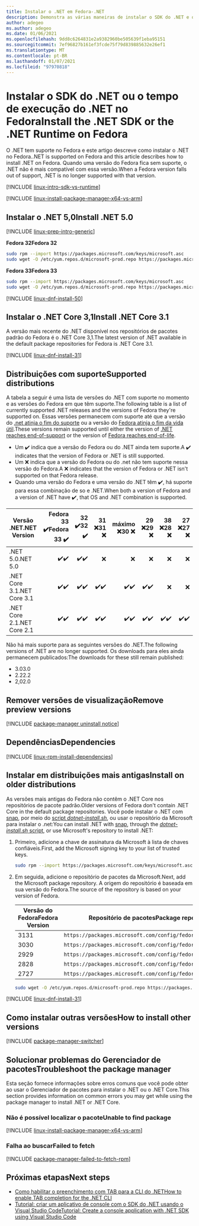 ```yaml
---
title: Instalar o .NET em Fedora-.NET
description: Demonstra as várias maneiras de instalar o SDK do .NET e o tempo de execução do .NET no Fedora.
author: adegeo
ms.author: adegeo
ms.date: 01/06/2021
ms.openlocfilehash: 9dd8c6264831e2a9382960be505639f1eba95151
ms.sourcegitcommit: 7ef96827b161ef3fcde75f79d839885632e26ef1
ms.translationtype: MT
ms.contentlocale: pt-BR
ms.lasthandoff: 01/07/2021
ms.locfileid: "97970818"
---
```

# <a name="install-the-net-sdk-or-the-net-runtime-on-fedora"></a><span data-ttu-id="a23ee-103">Instalar o SDK do .NET ou o tempo de execução do .NET no Fedora</span><span class="sxs-lookup"><span data-stu-id="a23ee-103">Install the .NET SDK or the .NET Runtime on Fedora</span></span>

<span data-ttu-id="a23ee-104">O .NET tem suporte no Fedora e este artigo descreve como instalar o .NET no Fedora.</span><span class="sxs-lookup"><span data-stu-id="a23ee-104">.NET is supported on Fedora and this article describes how to install .NET on Fedora.</span></span> <span data-ttu-id="a23ee-105">Quando uma versão do Fedora fica sem suporte, o .NET não é mais compatível com essa versão.</span><span class="sxs-lookup"><span data-stu-id="a23ee-105">When a Fedora version falls out of support, .NET is no longer supported with that version.</span></span>

[!INCLUDE [linux-intro-sdk-vs-runtime](includes/linux-intro-sdk-vs-runtime.md)]

[!INCLUDE [linux-install-package-manager-x64-vs-arm](includes/linux-install-package-manager-x64-vs-arm.md)]

## <a name="install-net-50"></a><span data-ttu-id="a23ee-106">Instalar o .NET 5,0</span><span class="sxs-lookup"><span data-stu-id="a23ee-106">Install .NET 5.0</span></span>

[!INCLUDE [linux-prep-intro-generic](includes/linux-prep-intro-generic.md)]

<span data-ttu-id="a23ee-107">**Fedora 32**</span><span class="sxs-lookup"><span data-stu-id="a23ee-107">**Fedora 32**</span></span>

```bash
sudo rpm --import https://packages.microsoft.com/keys/microsoft.asc
sudo wget -O /etc/yum.repos.d/microsoft-prod.repo https://packages.microsoft.com/config/fedora/32/prod.repo
```

<span data-ttu-id="a23ee-108">**Fedora 33**</span><span class="sxs-lookup"><span data-stu-id="a23ee-108">**Fedora 33**</span></span>

```bash
sudo rpm --import https://packages.microsoft.com/keys/microsoft.asc
sudo wget -O /etc/yum.repos.d/microsoft-prod.repo https://packages.microsoft.com/config/fedora/33/prod.repo
```

[!INCLUDE [linux-dnf-install-50](includes/linux-install-50-dnf.md)]

## <a name="install-net-core-31"></a><span data-ttu-id="a23ee-109">Instalar o .NET Core 3,1</span><span class="sxs-lookup"><span data-stu-id="a23ee-109">Install .NET Core 3.1</span></span>

<span data-ttu-id="a23ee-110">A versão mais recente do .NET disponível nos repositórios de pacotes padrão do Fedora é o .NET Core 3,1.</span><span class="sxs-lookup"><span data-stu-id="a23ee-110">The latest version of .NET available in the default package repositories for Fedora is .NET Core 3.1.</span></span>

[!INCLUDE [linux-dnf-install-31](includes/linux-install-31-dnf.md)]

## <a name="supported-distributions"></a><span data-ttu-id="a23ee-111">Distribuições com suporte</span><span class="sxs-lookup"><span data-stu-id="a23ee-111">Supported distributions</span></span>

<span data-ttu-id="a23ee-112">A tabela a seguir é uma lista de versões do .NET com suporte no momento e as versões do Fedora em que têm suporte.</span><span class="sxs-lookup"><span data-stu-id="a23ee-112">The following table is a list of currently supported .NET releases and the versions of Fedora they're supported on.</span></span> <span data-ttu-id="a23ee-113">Essas versões permanecem com suporte até que a versão do [.net atinja o fim do suporte](https://dotnet.microsoft.com/platform/support/policy/dotnet-core) ou a versão do [Fedora atinja o fim da vida útil](https://fedoraproject.org/wiki/End_of_life).</span><span class="sxs-lookup"><span data-stu-id="a23ee-113">These versions remain supported until either the version of [.NET reaches end-of-support](https://dotnet.microsoft.com/platform/support/policy/dotnet-core) or the version of [Fedora reaches end-of-life](https://fedoraproject.org/wiki/End_of_life).</span></span>

- <span data-ttu-id="a23ee-114">Um ✔️ indica que a versão do Fedora ou do .NET ainda tem suporte.</span><span class="sxs-lookup"><span data-stu-id="a23ee-114">A ✔️ indicates that the version of Fedora or .NET is still supported.</span></span>
- <span data-ttu-id="a23ee-115">Um ❌ indica que a versão do Fedora ou do .net não tem suporte nessa versão do Fedora.</span><span class="sxs-lookup"><span data-stu-id="a23ee-115">A ❌ indicates that the version of Fedora or .NET isn't supported on that Fedora release.</span></span>
- <span data-ttu-id="a23ee-116">Quando uma versão do Fedora e uma versão do .NET têm ✔️, há suporte para essa combinação de so e .NET.</span><span class="sxs-lookup"><span data-stu-id="a23ee-116">When both a version of Fedora and a version of .NET have ✔️, that OS and .NET combination is supported.</span></span>

| <span data-ttu-id="a23ee-117">Versão .NET</span><span class="sxs-lookup"><span data-stu-id="a23ee-117">.NET Version</span></span>  | <span data-ttu-id="a23ee-118">Fedora 33 ✔️</span><span class="sxs-lookup"><span data-stu-id="a23ee-118">Fedora 33 ✔️</span></span> | <span data-ttu-id="a23ee-119">32 ✔️</span><span class="sxs-lookup"><span data-stu-id="a23ee-119">32 ✔️</span></span> | <span data-ttu-id="a23ee-120">31 ❌</span><span class="sxs-lookup"><span data-stu-id="a23ee-120">31 ❌</span></span> | <span data-ttu-id="a23ee-121">máximo ❌</span><span class="sxs-lookup"><span data-stu-id="a23ee-121">30 ❌</span></span> | <span data-ttu-id="a23ee-122">29 ❌</span><span class="sxs-lookup"><span data-stu-id="a23ee-122">29 ❌</span></span> | <span data-ttu-id="a23ee-123">38 ❌</span><span class="sxs-lookup"><span data-stu-id="a23ee-123">28 ❌</span></span> | <span data-ttu-id="a23ee-124">27 ❌</span><span class="sxs-lookup"><span data-stu-id="a23ee-124">27 ❌</span></span> |
| ------------  | ---------: | --: | --: | --: | --: | --: | --: |
| <span data-ttu-id="a23ee-125">.NET 5.0</span><span class="sxs-lookup"><span data-stu-id="a23ee-125">.NET 5.0</span></span>      | <span data-ttu-id="a23ee-126">✔️</span><span class="sxs-lookup"><span data-stu-id="a23ee-126">✔️</span></span>        | <span data-ttu-id="a23ee-127">✔️</span><span class="sxs-lookup"><span data-stu-id="a23ee-127">✔️</span></span> | ❌|❌ |❌ |❌  |❌ |
| <span data-ttu-id="a23ee-128">.NET Core 3.1</span><span class="sxs-lookup"><span data-stu-id="a23ee-128">.NET Core 3.1</span></span> | <span data-ttu-id="a23ee-129">✔️</span><span class="sxs-lookup"><span data-stu-id="a23ee-129">✔️</span></span>        | <span data-ttu-id="a23ee-130">✔️</span><span class="sxs-lookup"><span data-stu-id="a23ee-130">✔️</span></span> | <span data-ttu-id="a23ee-131">✔️</span><span class="sxs-lookup"><span data-stu-id="a23ee-131">✔️</span></span>|<span data-ttu-id="a23ee-132">✔️</span><span class="sxs-lookup"><span data-stu-id="a23ee-132">✔️</span></span> |<span data-ttu-id="a23ee-133">✔️</span><span class="sxs-lookup"><span data-stu-id="a23ee-133">✔️</span></span> |❌  |❌ |
| <span data-ttu-id="a23ee-134">.NET Core 2.1</span><span class="sxs-lookup"><span data-stu-id="a23ee-134">.NET Core 2.1</span></span> | <span data-ttu-id="a23ee-135">✔️</span><span class="sxs-lookup"><span data-stu-id="a23ee-135">✔️</span></span>        | <span data-ttu-id="a23ee-136">✔️</span><span class="sxs-lookup"><span data-stu-id="a23ee-136">✔️</span></span> | <span data-ttu-id="a23ee-137">✔️</span><span class="sxs-lookup"><span data-stu-id="a23ee-137">✔️</span></span>|<span data-ttu-id="a23ee-138">✔️</span><span class="sxs-lookup"><span data-stu-id="a23ee-138">✔️</span></span> |<span data-ttu-id="a23ee-139">✔️</span><span class="sxs-lookup"><span data-stu-id="a23ee-139">✔️</span></span> |<span data-ttu-id="a23ee-140">✔️</span><span class="sxs-lookup"><span data-stu-id="a23ee-140">✔️</span></span>  |<span data-ttu-id="a23ee-141">✔️</span><span class="sxs-lookup"><span data-stu-id="a23ee-141">✔️</span></span> |

<span data-ttu-id="a23ee-142">Não há mais suporte para as seguintes versões do .NET.</span><span class="sxs-lookup"><span data-stu-id="a23ee-142">The following versions of .NET are no longer supported.</span></span> <span data-ttu-id="a23ee-143">Os downloads para eles ainda permanecem publicados:</span><span class="sxs-lookup"><span data-stu-id="a23ee-143">The downloads for these still remain published:</span></span>

- <span data-ttu-id="a23ee-144">3.0</span><span class="sxs-lookup"><span data-stu-id="a23ee-144">3.0</span></span>
- <span data-ttu-id="a23ee-145">2.2</span><span class="sxs-lookup"><span data-stu-id="a23ee-145">2.2</span></span>
- <span data-ttu-id="a23ee-146">2,0</span><span class="sxs-lookup"><span data-stu-id="a23ee-146">2.0</span></span>

## <a name="remove-preview-versions"></a><span data-ttu-id="a23ee-147">Remover versões de visualização</span><span class="sxs-lookup"><span data-stu-id="a23ee-147">Remove preview versions</span></span>

[!INCLUDE [package-manager uninstall notice](./includes/linux-uninstall-preview-info.md)]

## <a name="dependencies"></a><span data-ttu-id="a23ee-148">Dependências</span><span class="sxs-lookup"><span data-stu-id="a23ee-148">Dependencies</span></span>

[!INCLUDE [linux-rpm-install-dependencies](includes/linux-rpm-install-dependencies.md)]

## <a name="install-on-older-distributions"></a><span data-ttu-id="a23ee-149">Instalar em distribuições mais antigas</span><span class="sxs-lookup"><span data-stu-id="a23ee-149">Install on older distributions</span></span>

<span data-ttu-id="a23ee-150">As versões mais antigas do Fedora não contêm o .NET Core nos repositórios de pacote padrão.</span><span class="sxs-lookup"><span data-stu-id="a23ee-150">Older versions of Fedora don't contain .NET Core in the default package repositories.</span></span> <span data-ttu-id="a23ee-151">Você pode instalar o .NET com [snap](linux-snap.md), por meio do [script _dotnet-install.sh_](linux-scripted-manual.md#scripted-install), ou usar o repositório da Microsoft para instalar o .net:</span><span class="sxs-lookup"><span data-stu-id="a23ee-151">You can install .NET with [snap](linux-snap.md), through the [_dotnet-install.sh_ script](linux-scripted-manual.md#scripted-install), or use Microsoft's repository to install .NET:</span></span>

01. <span data-ttu-id="a23ee-152">Primeiro, adicione a chave de assinatura da Microsoft à lista de chaves confiáveis.</span><span class="sxs-lookup"><span data-stu-id="a23ee-152">First, add the Microsoft signing key to your list of trusted keys.</span></span>

    ```bash
    sudo rpm --import https://packages.microsoft.com/keys/microsoft.asc
    ```

02. <span data-ttu-id="a23ee-153">Em seguida, adicione o repositório de pacotes da Microsoft.</span><span class="sxs-lookup"><span data-stu-id="a23ee-153">Next, add the Microsoft package repository.</span></span> <span data-ttu-id="a23ee-154">A origem do repositório é baseada em sua versão do Fedora.</span><span class="sxs-lookup"><span data-stu-id="a23ee-154">The source of the repository is based on your version of Fedora.</span></span>

    | <span data-ttu-id="a23ee-155">Versão do Fedora</span><span class="sxs-lookup"><span data-stu-id="a23ee-155">Fedora Version</span></span> | <span data-ttu-id="a23ee-156">Repositório de pacotes</span><span class="sxs-lookup"><span data-stu-id="a23ee-156">Package repository</span></span> |
    | -------------- | ------- |
    | <span data-ttu-id="a23ee-157">31</span><span class="sxs-lookup"><span data-stu-id="a23ee-157">31</span></span>             | `https://packages.microsoft.com/config/fedora/31/prod.repo` |
    | <span data-ttu-id="a23ee-158">30</span><span class="sxs-lookup"><span data-stu-id="a23ee-158">30</span></span>             | `https://packages.microsoft.com/config/fedora/30/prod.repo` |
    | <span data-ttu-id="a23ee-159">29</span><span class="sxs-lookup"><span data-stu-id="a23ee-159">29</span></span>             | `https://packages.microsoft.com/config/fedora/29/prod.repo` |
    | <span data-ttu-id="a23ee-160">28</span><span class="sxs-lookup"><span data-stu-id="a23ee-160">28</span></span>             | `https://packages.microsoft.com/config/fedora/28/prod.repo` |
    | <span data-ttu-id="a23ee-161">27</span><span class="sxs-lookup"><span data-stu-id="a23ee-161">27</span></span>             | `https://packages.microsoft.com/config/fedora/27/prod.repo` |

    ```bash
    sudo wget -O /etc/yum.repos.d/microsoft-prod.repo https://packages.microsoft.com/config/fedora/31/prod.repo
    ```

[!INCLUDE [linux-dnf-install-31](./includes/linux-install-31-dnf.md)]

## <a name="how-to-install-other-versions"></a><span data-ttu-id="a23ee-162">Como instalar outras versões</span><span class="sxs-lookup"><span data-stu-id="a23ee-162">How to install other versions</span></span>

[!INCLUDE [package-manager-switcher](./includes/package-manager-heading-hack-pkgname.md)]

## <a name="troubleshoot-the-package-manager"></a><span data-ttu-id="a23ee-163">Solucionar problemas do Gerenciador de pacotes</span><span class="sxs-lookup"><span data-stu-id="a23ee-163">Troubleshoot the package manager</span></span>

<span data-ttu-id="a23ee-164">Esta seção fornece informações sobre erros comuns que você pode obter ao usar o Gerenciador de pacotes para instalar o .NET ou o .NET Core.</span><span class="sxs-lookup"><span data-stu-id="a23ee-164">This section provides information on common errors you may get while using the package manager to install .NET or .NET Core.</span></span>

### <a name="unable-to-find-package"></a><span data-ttu-id="a23ee-165">Não é possível localizar o pacote</span><span class="sxs-lookup"><span data-stu-id="a23ee-165">Unable to find package</span></span>

[!INCLUDE [linux-install-package-manager-x64-vs-arm](includes/linux-install-package-manager-x64-vs-arm.md)]

### <a name="failed-to-fetch"></a><span data-ttu-id="a23ee-166">Falha ao buscar</span><span class="sxs-lookup"><span data-stu-id="a23ee-166">Failed to fetch</span></span>

[!INCLUDE [package-manager-failed-to-fetch-rpm](includes/package-manager-failed-to-fetch-rpm.md)]

## <a name="next-steps"></a><span data-ttu-id="a23ee-167">Próximas etapas</span><span class="sxs-lookup"><span data-stu-id="a23ee-167">Next steps</span></span>

- [<span data-ttu-id="a23ee-168">Como habilitar o preenchimento com TAB para a CLI do .NET</span><span class="sxs-lookup"><span data-stu-id="a23ee-168">How to enable TAB completion for the .NET CLI</span></span>](../tools/enable-tab-autocomplete.md)
- [<span data-ttu-id="a23ee-169">Tutorial: criar um aplicativo de console com o SDK do .NET usando o Visual Studio Code</span><span class="sxs-lookup"><span data-stu-id="a23ee-169">Tutorial: Create a console application with .NET SDK using Visual Studio Code</span></span>](../tutorials/with-visual-studio-code.md)
